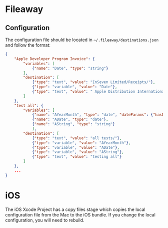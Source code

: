 # Fileaway

## Configuration

The configuration file should be located in `~/.fileaway/destinations.json` and follow the format:

```json
{
    "Apple Developer Program Invoice": {
        "variables": [
            {"name": "Date", "type": "string"}
        ],
        "destination": [
            {"type": "text", "value": "InSeven Limited/Receipts/"},
            {"type": "variable", "value": "Date"},
            {"type": "text", "value": " Apple Distribution International Apple Developer Program Invoice"}
        ]
    },
    "test all": {
        "variables": [
            {"name": "AYearMonth", "type": "date", "dateParams": {"hasDay": false}},
            {"name": "ADate", "type": "date"},
            {"name": "AString", "type": "string"}
            ],
        "destination": [
            {"type": "text", "value": "all tests/"},
            {"type": "variable", "value": "AYearMonth"},
            {"type": "variable", "value": "ADate"},
            {"type": "variable", "value": "AString"},
            {"type": "text", "value": "testing all"}
        ]
    },
    ...
}
```

# iOS

The iOS Xcode Project has a copy files stage which copies the local configuration file from the Mac to the iOS bundle. If you change the local configuration, you will need to rebuild.
